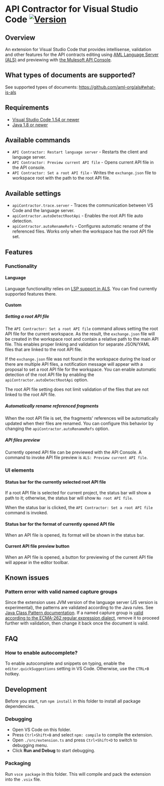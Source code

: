 # API Contractor for Visual Studio Code [![Version](https://vsmarketplacebadge.apphb.com/version-short/deiteris.vs-api-contractor.svg)](https://marketplace.visualstudio.com/items?itemName=deiteris.vs-api-contractor)

## Overview

An extension for Visual Studio Code that provides intellisense, validation and other features
for the API contracts editing using [AML Language Server (ALS)](https://github.com/aml-org/als#aml-language-server)
and previewing with [the Mulesoft API Console](https://github.com/mulesoft/api-console).

## What types of documents are supported?

See supported types of documents: https://github.com/aml-org/als#what-is-als

## Requirements

* [Visual Studio Code 1.54 or newer](https://code.visualstudio.com/Download)
* [Java 1.8 or newer](https://www.java.com/en/download/manual.jsp)

## Available commands

* `API Contractor: Restart language server` - Restarts the client and language server.
* `API Contractor: Preview current API file` - Opens current API file in the API console.
* `API Contractor: Set a root API file` - Writes the `exchange.json` file to workspace root with the path to the root API file.

## Available settings

* `apiContractor.trace.server` - Traces the communication between VS Code and the language server.
* `apiContractor.autoDetectRootApi` - Enables the root API file auto detection.
* `apiContractor.autoRenameRefs` - Configures automatic rename of the referenced files. Works only when the workspace has the root API file set.

## Features

### Functionality

#### Language

Language functionality relies on [LSP support in ALS](https://github.com/aml-org/als#lsp-support-in-als). You
can find currently supported features there.

#### Custom

##### Setting a root API file

The `API Contractor: Set a root API file` command allows setting the root API file for the current workspace.
As the result, the `exchange.json` file will be created in the workspace root and contain a relative path to the main API file.
This enables proper linking and validation for separate JSON/YAML files that are linked to the root API file.

If the `exchange.json` file was not found in the workspace during the load or there are multiple API files,
a notification message will appear with a proposal to set a root API file for the workspace. You can enable
automatic detection of the root API file by enabling the `apiContractor.autoDetectRootApi` option.

The root API file setting does not limit validation of the files that are not linked to the root API file.

##### Automatically rename referenced fragments

When the root API file is set, the fragments' references will be automatically updated when their files are renamed.
You can configure this behavior by changing the `apiContractor.autoRenameRefs` option.

##### API files preview

Currently opened API file can be previewed with the API Console. A command to invoke API file preview is `ALS: Preview current API file`.

### UI elements

#### Status bar for the currently selected root API file

If a root API file is selected for current project, the status bar will show a path to it; otherwise,
the status bar will show `No root API file`.

When the status bar is clicked, the `API Contractor: Set a root API file` command is invoked.

#### Status bar for the format of currently opened API file

When an API file is opened, its format will be shown in the status bar.

#### Current API file preview button

When an API file is opened, a button for previewing of the current API file will appear in the editor toolbar.

## Known issues

### Pattern error with valid named capture groups

Since the extension uses JVM version of the language server (JS version is experimental), the patterns are validated
according to the Java rules. See [Java Class Pattern documentation](https://docs.oracle.com/en/java/javase/16/docs/api/java.base/java/util/regex/Pattern.html).
If a named capture group is [valid according to the ECMA-262 regular expression dialect](http://json-schema.org/draft/2020-12/json-schema-validation.html#rfc.section.7.3.8), remove it to proceed further with validation, then change it back once the document is valid.

## FAQ

### How to enable autocomplete?

To enable autocomplete and snippets on typing, enable the `editor.quickSuggestions` setting in VS Code. Otherwise,
use the `CTRL+B` hotkey.

## Development

Before you start, run `npm install` in this folder to install all package dependencies.

### Debugging

* Open VS Code on this folder.
* Press `Ctrl+Shift+B` and select `npm: compile` to compile the extension.
* Open `./src/extension.ts` and press `Ctrl+Shift+D` to switch to debugging menu.
* Click **Run and Debug** to start debugging.

### Packaging

Run `vsce package` in this folder. This will compile and pack the extension into the `.vsix` file.

